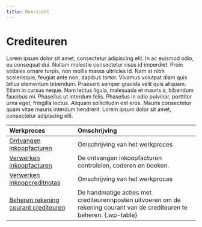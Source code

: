 ```yaml
---
title: Overzicht
---
```


# Crediteuren

Lorem ipsum dolor sit amet, consectetur adipiscing elit. In ac euismod odio, eu consequat dui. Nullam molestie consectetur risus id imperdiet. Proin sodales ornare turpis, non mollis massa ultricies id. Nam at nibh scelerisque, feugiat ante non, dapibus tortor. Vivamus volutpat diam quis tellus elementum bibendum. Praesent semper gravida velit quis aliquam. Etiam in cursus neque. Nam lectus ligula, malesuada et mauris a, bibendum faucibus mi. Phasellus ut interdum felis. Phasellus in odio pulvinar, porttitor urna eget, fringilla lectus. Aliquam sollicitudin est eros. Mauris consectetur quam vitae mauris interdum hendrerit. Lorem ipsum dolor sit amet, consectetur adipiscing elit.

Werkproces | Omschrijving
:--- | :---
[Ontvangen inkoopfacturen](ontvangen-inkoopfacturen.md) | Omschrijving van het werkproces
[Verwerken inkoopfacturen](verwerken-inkoopfacturen.md) | De ontvangen inkoopfacturen controlelen, coderen en boeken.
[Verwerken inkoopcreditnotas](verwerken-inkoopcreditnotas.md) | Omschrijving van het werkproces
[Beheren rekening courant crediteuren](beheren-rekening-courant-crediteuren.md) | De handmatige acties met crediteurennposten uitvoeren om de rekening courant van de crediteuren te beheren. {.wp-table}